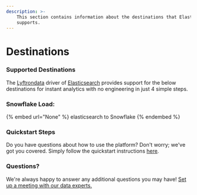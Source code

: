 ```yaml
---
description: >-
    This section contains information about the destinations that Elasticsearch
    supports.
---
```


# Destinations

### Supported Destinations

The [Lyftrondata](https://www.lyftrondata.com/) driver of [Elasticsearch](None) provides support for the below destinations for instant analytics with no engineering in just 4 simple steps.

### Snowflake Load:

{% embed url="None" %}
elasticsearch to Snowflake
{% endembed %}

### Quickstart Steps

Do you have questions about how to use the platform? Don't worry; we've got you covered. Simply follow the quickstart instructions [here](README.md).

### Questions? <a href="#questions" id="questions"></a>

We're always happy to answer any additional questions you may have! [Set up a meeting with our data experts.](https://www.lyftrondata.com/book-a-meeting/)
